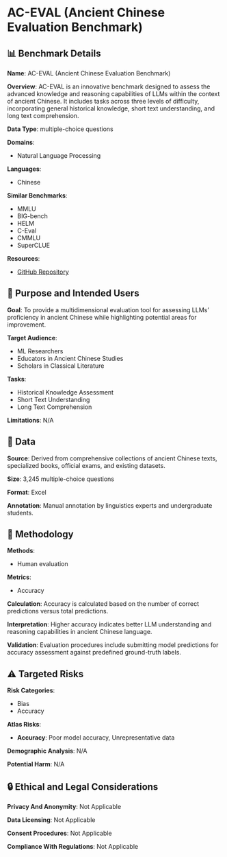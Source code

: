 # AC-EVAL (Ancient Chinese Evaluation Benchmark)

## 📊 Benchmark Details

**Name**: AC-EVAL (Ancient Chinese Evaluation Benchmark)

**Overview**: AC-EVAL is an innovative benchmark designed to assess the advanced knowledge and reasoning capabilities of LLMs within the context of ancient Chinese. It includes tasks across three levels of difficulty, incorporating general historical knowledge, short text understanding, and long text comprehension.

**Data Type**: multiple-choice questions

**Domains**:
- Natural Language Processing

**Languages**:
- Chinese

**Similar Benchmarks**:
- MMLU
- BIG-bench
- HELM
- C-Eval
- CMMLU
- SuperCLUE

**Resources**:
- [GitHub Repository](https://github.com/yuting-wei/AC-EVAL)

## 🎯 Purpose and Intended Users

**Goal**: To provide a multidimensional evaluation tool for assessing LLMs’ proficiency in ancient Chinese while highlighting potential areas for improvement.

**Target Audience**:
- ML Researchers
- Educators in Ancient Chinese Studies
- Scholars in Classical Literature

**Tasks**:
- Historical Knowledge Assessment
- Short Text Understanding
- Long Text Comprehension

**Limitations**: N/A

## 💾 Data

**Source**: Derived from comprehensive collections of ancient Chinese texts, specialized books, official exams, and existing datasets.

**Size**: 3,245 multiple-choice questions

**Format**: Excel

**Annotation**: Manual annotation by linguistics experts and undergraduate students.

## 🔬 Methodology

**Methods**:
- Human evaluation

**Metrics**:
- Accuracy

**Calculation**: Accuracy is calculated based on the number of correct predictions versus total predictions.

**Interpretation**: Higher accuracy indicates better LLM understanding and reasoning capabilities in ancient Chinese language.

**Validation**: Evaluation procedures include submitting model predictions for accuracy assessment against predefined ground-truth labels.

## ⚠️ Targeted Risks

**Risk Categories**:
- Bias
- Accuracy

**Atlas Risks**:
- **Accuracy**: Poor model accuracy, Unrepresentative data

**Demographic Analysis**: N/A

**Potential Harm**: N/A

## 🔒 Ethical and Legal Considerations

**Privacy And Anonymity**: Not Applicable

**Data Licensing**: Not Applicable

**Consent Procedures**: Not Applicable

**Compliance With Regulations**: Not Applicable
